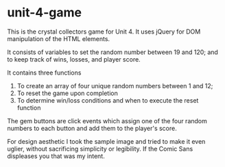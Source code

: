 # unit-4-game

This is the crystal collectors game for Unit 4. It uses jQuery for DOM manipulation of the HTML elements. 

It consists of variables to set the random number between 19 and 120; and to keep track of wins, losses, and player score.

It contains three functions 
1. To create an array of four unique random numbers between 1 and 12;
2. To reset the game upon completion
3. To determine win/loss conditions and when to execute the reset function

The gem buttons are click events which assign one of the four random numbers to each button and add them to the player's 
score.

For design aesthetic I took the sample image and tried to make it even uglier, without sacrificing simplicity or 
legibility. If the Comic Sans displeases you that was my intent.